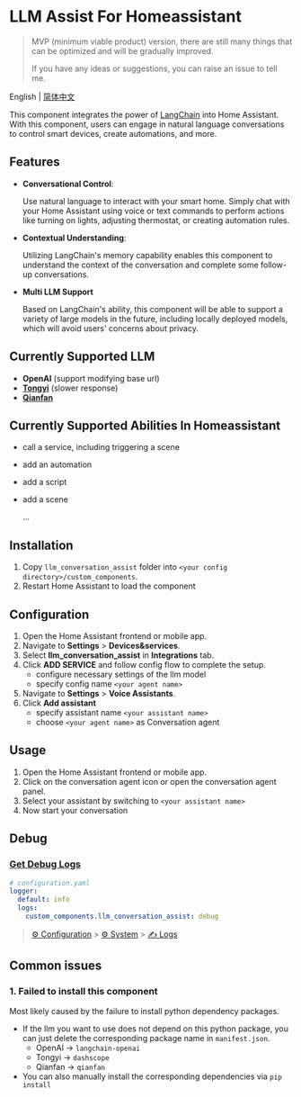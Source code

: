 # LLM Assist For Homeassistant
>MVP (minimum viable product) version, there are still many things that can be optimized and will be gradually improved.
>
>If you have any ideas or suggestions, you can raise an issue to tell me.

English | [简体中文](README_zh.md)

This component integrates the power of [LangChain](https://github.com/langchain-ai/langchain) into Home Assistant.
With this component, users can engage in natural language conversations to control smart devices, create automations, and more.

## Features
- **Conversational Control**: 

  Use natural language to interact with your smart home. Simply chat with your Home Assistant using voice or text commands to perform actions like turning on lights, adjusting thermostat, or creating automation rules.
- **Contextual Understanding**: 

  Utilizing LangChain's memory capability enables this component to understand the context of the conversation and complete some follow-up conversations.
- **Multi LLM Support**

  Based on LangChain's ability, this component will be able to support a variety of large models in the future, including locally deployed models, which will avoid users' concerns about privacy.

## Currently Supported LLM
- **OpenAI** (support modifying base url)
- [**Tongyi**](https://tongyi.aliyun.com/) (slower response)
- [**Qianfan**](https://cloud.baidu.com/product/wenxinworkshop)

## Currently Supported Abilities In Homeassistant
- call a service, including triggering a scene
- add an automation
- add a script
- add a scene

  ...

## Installation
1. Copy `llm_conversation_assist` folder into `<your config directory>/custom_components`.
2. Restart Home Assistant to load the component

## Configuration
1. Open the Home Assistant frontend or mobile app.
2. Navigate to **Settings** > **Devices&services**.
3. Select **llm_conversation_assist** in **Integrations** tab.
4. Click **ADD SERVICE** and follow config flow to complete the setup.
   - configure necessary settings of the llm model
   - specify config name `<your agent name>`
5. Navigate to **Settings** > **Voice Assistants**.
6. Click **Add assistant**
   - specify assistant name `<your assistant name>`
   - choose `<your agent name>` as Conversation agent

## Usage
1. Open the Home Assistant frontend or mobile app.
2. Click on the conversation agent icon or open the conversation agent panel.
3. Select your assistant by switching to  `<your assistant name>`
4. Now start your conversation

## Debug
### [Get Debug Logs](https://www.home-assistant.io/integrations/logger)

```yaml
# configuration.yaml
logger:
  default: info
  logs:
    custom_components.llm_conversation_assist: debug
```

> [⚙️ Configuration](https://my.home-assistant.io/redirect/config) > [⚙️ System](https://my.home-assistant.io/redirect/system_dashboard) > [✍️ Logs](https://my.home-assistant.io/redirect/logs)

## Common issues
### 1. Failed to install this component
Most likely caused by the failure to install python dependency packages.
- If the llm you want to use does not depend on this python package, you can just delete the corresponding package name in `manifest.json`.
  - OpenAI -> `langchain-openai`
  - Tongyi -> `dashscope`
  - Qianfan -> `qianfan`
- You can also manually install the corresponding dependencies via `pip install`